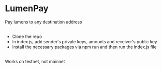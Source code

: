 # LumenPay

Pay lumens to any destination address <br><br>
- Clone the repo <br>
- In index.js, add sender's private keys, amounts and receiver's public key <br>
- Install the necessary packages via npm run and then run the index.js file <br><br>

Works on testnet, not mainnet
